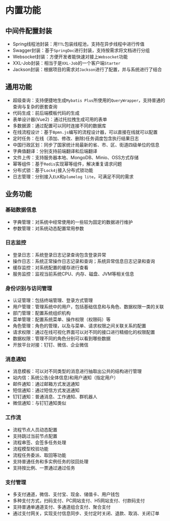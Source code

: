 # 内置功能 
## 中间件配置封装
- Spring线程池封装：用`TTL`包装线程池，支持在异步线程中进行传值
- Swagger封装：基于`SpringDoc`进行封装，支持按需求将文档进行分组
- Websocket封装：方便开发者能快速对接上`Websocket`功能
- XXL-Job封装：相当于是`XXL-Job`的一个客户端`Starter`
- Jackson封装：根据项目的需求对`Jackson`进行了配置，并与系统进行了结合
## 通用功能
- 超级查询：支持便捷地生成`Mybatis Plus`所使用的`QueryWrapper`，支持普通的查询与复杂的嵌套查询
- 代码生成：前后端模板代码的生成
- 表单设计器(Vue2)：通过托拉拽生成可用的表单
- 多数据源：通过配置可以同时连接不同的数据库
- 在线流程设计：基于`Bpmn.js`编写的流程设计器，可以直接在线就可以配置
- 定时任务：在线（添加、修改、删除)任务调度包含执行结果日志
- 中国行政区划：同步了国家统计局最新的省、市、区、街道四级单位的信息
- 字典值翻译：分别支持前端翻译和后端翻译
- 文件上传：支持服务器本地、MongoDB、Minio、OSS方式存储
- 幂等组件：基于`Redis`实现幂等组件，解决重复请求问题
- 分布式锁：基于`Lock4j`接入分布式锁功能
- 日志管理：分别接入`ELK`和`plumelog lite`，可满足不同的需求

## 业务功能
### 基础数据信息
- 字典管理：对系统中经常使用的一些较为固定的数据进行维护
- 参数管理：对系统动态配置常用参数
### 日志监控
- 登录日志：系统登录日志记录查询包含登录异常
- 操作日志：系统正常操作日志记录和查询；系统异常信息日志记录和查询
- 缓存监控：对系统配置的缓存进行查看
- 服务监控：监视当前系统CPU、内存、磁盘、JVM等相关信息
### 身份识别与访问管理
- 认证管理：包括终端管理、登录方式管理
- 用户管理：管理系统中的用户，包括基础信息和与角色、数据权限一类的关联
- 部门管理：配置系统组织机构
- 菜单管理：配置系统菜单、操作权限（权限码）等
- 角色管理：角色的管理，以及与菜单、请求权限之间关联关系的配置
- 请求权限：通过在线可视化界面可以对不同的接口进行精细化的权限配置
- 数据权限：管理不同的角色分别可以看到哪些数据
- 开放平台对接：钉钉、微信、企业微信
### 消息通知
- 消息模板：可以对不同类型的消息进行抽取出公共的结构进行管理
- 站内信：系统公告(全体信息)和用户通知（指定用户）
- 邮件通知：通过邮箱方式发送通知
- 短信通知：通过短信方式发送通知
- 钉钉通知：普通消息、工作通知、群机器人
- 微信通知：与钉钉通知类似
### 工作流
- 流程节点人员动态配置
- 支持跳过当前节点配置
- 流程串签、会签多任务处理
- 流程模型校验功能
- 流程任务委派、取回等功能
- 支持普通任务和多实例任务的驳回处理
- 支持按比例、一票通过通过任务
### 支付管理
- 多支付通道，微信、支付宝、现金、储值卡、用户钱包
- 多种支付方式，扫码支付、PC网站支付、H5网站支付、付款码支付
- 支持普通单通道支付、多通道组合支付、聚合支付
- 通过支付网关，实现支付信息同步、支付定时关闭、退款、取消、关闭订单

